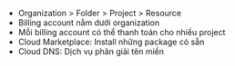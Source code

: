 * Organization > Folder > Project > Resource
* Billing account nằm dưới organization
* Mỗi billing account có thể thanh toán cho nhiều project
* Cloud Marketplace: Install những package có sẵn
* Cloud DNS: Dịch vụ phân giải tên miền
